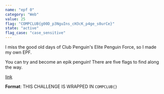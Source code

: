 ```yaml
---
name: "epf 0"
category: "Web"
value: 25
flag: "COMPCLUB{g00D_p3NguIns_cH3cK_p4ge_s0urCe}"
state: "active"
flag_case: "case_sensitive"
---
```


I miss the good old days of Club Penguin's Elite Penguin Force, so I made my own EPF.

You can try and become an epik penguin! There are five flags to find along the way.

[link](https://epf.ctf.csesoc.app)

**Format**: THIS CHALLENGE IS WRAPPED IN `COMPCLUB{}`